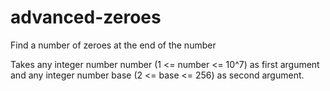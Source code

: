 # advanced-zeroes

Find a number of zeroes at the end of the number

Takes any integer number number (1 <= number <= 10^7) as first argument and any integer number base (2 <= base <= 256) as second argument.

